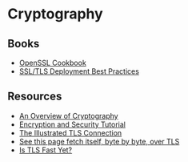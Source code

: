 Cryptography
============


Books
-----

 - [OpenSSL Cookbook](https://www.feistyduck.com/books/openssl-cookbook/)
 - [SSL/TLS Deployment Best Practices](https://www.ssllabs.com/projects/best-practices/)

Resources
---------

 - [An Overview of Cryptography](http://www.garykessler.net/library/crypto.html)
 - [Encryption and Security Tutorial](https://www.cs.auckland.ac.nz/~pgut001/tutorial/)
 - [The Illustrated TLS Connection](https://tls.ulfheim.net/)
 - [See this page fetch itself, byte by byte, over TLS](https://subtls.pages.dev/)
 - [Is TLS Fast Yet?](https://istlsfastyet.com/)
